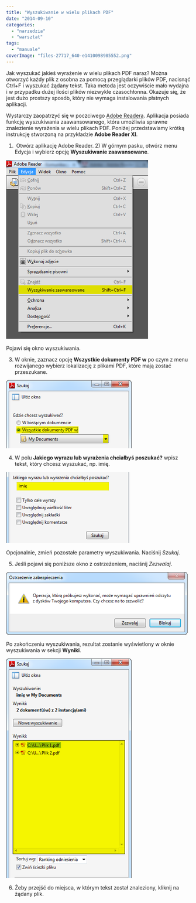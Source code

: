 ```yaml
---
title: "Wyszukiwanie w wielu plikach PDF"
date: "2014-09-10"
categories: 
  - "narzedzia"
  - "warsztat"
tags: 
  - "manuale"
coverImage: "files-27717_640-e1410098985552.png"
---
```


Jak wyszukać jakieś wyrażenie w wielu plikach PDF naraz? Można otworzyć każdy plik z osobna za pomocą przeglądarki plików PDF, nacisnąć Ctrl+F i wyszukać żądany tekst. Taka metoda jest oczywiście mało wydajna i w przypadku dużej ilości plików niezwykle czasochłonna. Okazuje się, że jest dużo prostszy sposób, który nie wymaga instalowania płatnych aplikacji.

Wystarczy zaopatrzyć się w poczciwego [Adobe Readera](http://get.adobe.com/pl/reader/). Aplikacja posiada funkcję wyszukiwania zaawansowanego, która umożliwia sprawne znalezienie wyrażenia w wielu plikach PDF. Poniżej przedstawiamy krótką instrukcję stworzoną na przykładzie **Adobe Reader XI**.

1)  Otwórz aplikację Adobe Reader. 2) W górnym pasku, otwórz menu Edycja i wybierz opcję **Wyszukiwanie zaawansowane**.

[![menuedycja](images/menuedycja.png)](http://techwriter.pl/wp-content/uploads/2014/09/menuedycja.png)

Pojawi się okno wyszukiwania.

3) W oknie, zaznacz opcję **Wszystkie dokumenty PDF w** po czym z menu rozwijanego wybierz lokalizację z plikami PDF, które mają zostać przeszukane.

[![szukajokno1popraw](images/szukajokno1popraw.png)](http://techwriter.pl/wp-content/uploads/2014/09/szukajokno1popraw.png)

4) W polu **Jakiego wyrazu lub wyrażenia chciałbyś poszukać?** wpisz tekst, który chcesz wyszukać, np. imię.

[![szukajokno2](images/szukajokno2.png)](http://techwriter.pl/wp-content/uploads/2014/09/szukajokno2.png)

Opcjonalnie, zmień pozostałe parametry wyszukiwania. Naciśnij _Szukaj_.

5) Jeśli pojawi się poniższe okno z ostrzeżeniem, naciśnij _Zezwalaj_.

[![ostrzezeniepopr](images/ostrzezeniepopr.png)](http://techwriter.pl/wp-content/uploads/2014/09/ostrzezeniepopr.png)

Po zakończeniu wyszukiwania, rezultat zostanie wyświetlony w oknie wyszukiwania w sekcji **Wyniki**.

[![szukajwyniki](images/szukajwyniki.png)](http://techwriter.pl/wp-content/uploads/2014/09/szukajwyniki.png)

6) Żeby przejść do miejsca, w którym tekst został znaleziony, kliknij na żądany plik.
